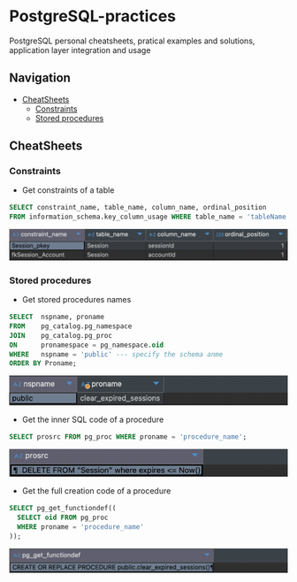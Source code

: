 # PostgreSQL-practices
PostgreSQL personal cheatsheets, pratical examples and solutions, application layer integration and usage

## Navigation
* [CheatSheets](#cheatsheets)
  * [Constraints](#constraints)
  * [Stored procedures](#stored-procedures)


## CheatSheets

### Constraints
- Get constraints of a table
```sql
SELECT constraint_name, table_name, column_name, ordinal_position
FROM information_schema.key_column_usage WHERE table_name = 'tableName';
```
![alt text](image1.png)

### Stored procedures

- Get stored procedures names
```sql
SELECT  nspname, proname 
FROM    pg_catalog.pg_namespace  
JOIN    pg_catalog.pg_proc  
ON      pronamespace = pg_namespace.oid 
WHERE   nspname = 'public' --- specify the schema anme
ORDER BY Proname;
```
![alt text](image2.png)
- Get the inner SQL code of a procedure
```sql
SELECT prosrc FROM pg_proc WHERE proname = 'procedure_name';
```
![alt text](image3.png)

- Get the full creation code of a procedure
```sql
SELECT pg_get_functiondef((
  SELECT oid FROM pg_proc
  WHERE proname = 'procedure_name'
));
```
![alt text](image4.png)